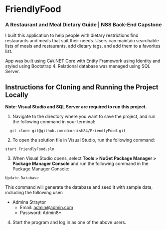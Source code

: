# FriendlyFood 
### A Restaurant and Meal Dietary Guide | NSS Back-End Capstone

I built this application to help people with dietary restrictions find restaurants and meals that suit their needs.  Users can maintain searchable lists of meals and restaurants, add dietary tags, and add them to a favorites list.  

App was built using C#/.NET Core with Entity Framework using Identity and styled using Bootstrap 4. Relational database was managed using SQL Server.

## Instructions for Cloning and Running the Project Locally
**Note: Visual Studio and SQL Server are required to run this project.**

1. Navigate to the directory where you want to save the project, and run the following command in your terminal:
```
  git clone git@github.com:dcornish84/FriendlyFood.git
```
2. To open the solution file in Visual Studio, run the following command: 
```
start FriendlyFood.sln
```
3. When Visual Studio opens, select **Tools > NuGet Package Manager > Package Manager Console** and run the following command in the Package Manager Console: 
```
Update-Database
```
This command will generate the database and seed it with sample data, including the following user:
* Admina Straytor
  * Email: admin@admin.com
  * Password: Admin8*

4. Start the program and log in as one of the above users.